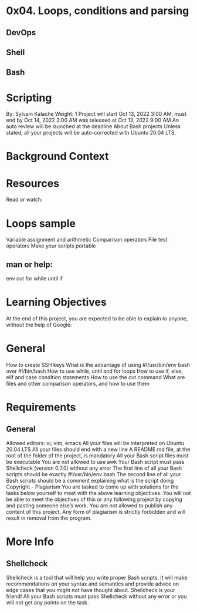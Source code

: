 # 0x04. Loops, conditions and parsing
## DevOps
## Shell
## Bash
# Scripting
 By: Sylvain Kalache
 Weight: 1
 Project will start Oct 13, 2022 3:00 AM, must end by Oct 14, 2022 3:00 AM
 was released at Oct 13, 2022 9:00 AM
 An auto review will be launched at the deadline
About Bash projects
Unless stated, all your projects will be auto-corrected with Ubuntu 20.04 LTS.

# Background Context


# Resources
Read or watch:

# Loops sample
Variable assignment and arithmetic
Comparison operators
File test operators
Make your scripts portable
## man or help:

env
cut
for
while
until
if
# Learning Objectives
At the end of this project, you are expected to be able to explain to anyone, without the help of Google:

# General
How to create SSH keys
What is the advantage of using #!/usr/bin/env bash over #!/bin/bash
How to use while, until and for loops
How to use if, else, elif and case condition statements
How to use the cut command
What are files and other comparison operators, and how to use them
# Requirements
## General
Allowed editors: vi, vim, emacs
All your files will be interpreted on Ubuntu 20.04 LTS
All your files should end with a new line
A README.md file, at the root of the folder of the project, is mandatory
All your Bash script files must be executable
You are not allowed to use awk
Your Bash script must pass Shellcheck (version 0.7.0) without any error
The first line of all your Bash scripts should be exactly #!/usr/bin/env bash
The second line of all your Bash scripts should be a comment explaining what is the script doing
Copyright - Plagiarism
You are tasked to come up with solutions for the tasks below yourself to meet with the above learning objectives.
You will not be able to meet the objectives of this or any following project by copying and pasting someone else’s work.
You are not allowed to publish any content of this project.
Any form of plagiarism is strictly forbidden and will result in removal from the program.
# More Info
## Shellcheck
Shellcheck is a tool that will help you write proper Bash scripts. It will make recommendations on your syntax and semantics and provide advice on edge cases that you might not have thought about. Shellcheck is your friend! All your Bash scripts must pass Shellcheck without any error or you will not get any points on the task.
